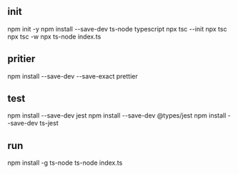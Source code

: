 
## init
npm init -y
npm install --save-dev ts-node typescript
npx tsc --init
npx tsc
npx tsc -w
npx ts-node index.ts 

## pritier
npm install --save-dev --save-exact prettier

## test
npm install --save-dev jest
npm install --save-dev @types/jest
npm install --save-dev ts-jest


## run
npm install -g ts-node
ts-node index.ts 
